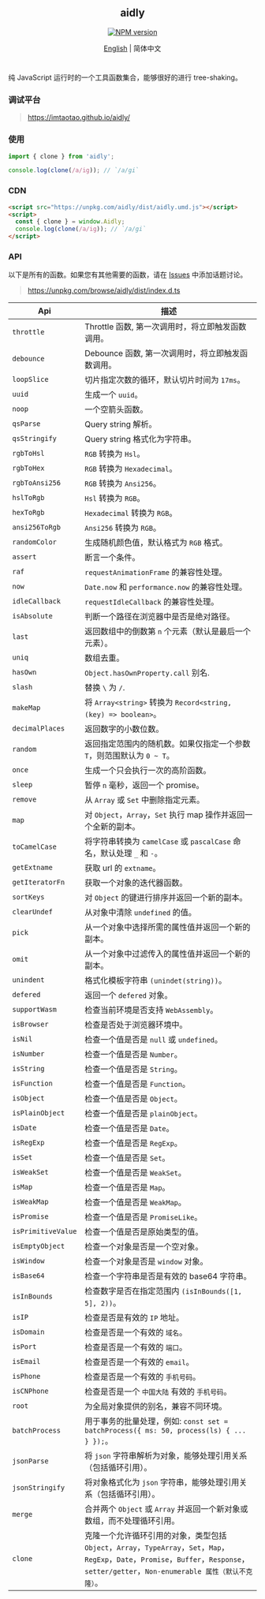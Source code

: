 <div align="center">
<h2>aidly</h2>

[![NPM version](https://img.shields.io/npm/v/aidly.svg?style=flat-square)](https://www.npmjs.com/package/aidly)

</div>

<div align="center">

[English](./README.md) | 简体中文

</div>

<h1></h1>

纯 JavaScript 运行时的一个工具函数集合，能够很好的进行 tree-shaking。


### 调试平台

> https://imtaotao.github.io/aidly/



### 使用

```js
import { clone } from 'aidly';

console.log(clone(/a/ig)); // `/a/gi`
```

### CDN

```html
<script src="https://unpkg.com/aidly/dist/aidly.umd.js"></script>
<script>
  const { clone } = window.Aidly;
  console.log(clone(/a/ig)); // `/a/gi`
</script>
```


### API

以下是所有的函数。如果您有其他需要的函数，请在 [Issues](https://github.com/imtaotao/aidly/issues) 中添加话题讨论。

> https://unpkg.com/browse/aidly/dist/index.d.ts

Api                  | 描述
-------------------- | --------------------------------------
`throttle`           | Throttle 函数, 第一次调用时，将立即触发函数调用。
`debounce`           | Debounce 函数, 第一次调用时，将立即触发函数调用。
`loopSlice`          | 切片指定次数的循环，默认切片时间为 `17ms`。
`uuid`               | 生成一个 `uuid`。
`noop`               | 一个空箭头函数。
`qsParse`            | Query string 解析。
`qsStringify`        | Query string 格式化为字符串。
`rgbToHsl`           | `RGB` 转换为 `Hsl`。
`rgbToHex`           | `RGB` 转换为 `Hexadecimal`。
`rgbToAnsi256`       | `RGB` 转换为 `Ansi256`。
`hslToRgb`           | `Hsl` 转换为 `RGB`。
`hexToRgb`           | `Hexadecimal` 转换为 `RGB`。
`ansi256ToRgb`       | `Ansi256` 转换为 `RGB`。
`randomColor`        | 生成随机颜色值，默认格式为 `RGB` 格式。
`assert`             | 断言一个条件。
`raf`                | `requestAnimationFrame` 的兼容性处理。
`now`                | `Date.now` 和 `performance.now` 的兼容性处理。
`idleCallback`       | `requestIdleCallback` 的兼容性处理。
`isAbsolute`         | 判断一个路径在浏览器中是否是绝对路径。
`last`               | 返回数组中的倒数第 `n` 个元素（默认是最后一个元素）。
`uniq`               | 数组去重。
`hasOwn`             | `Object.hasOwnProperty.call` 别名.
`slash`              | 替换 `\` 为 `/`.
`makeMap`            | 将 `Array<string>` 转换为 `Record<string, (key) => boolean>`。
`decimalPlaces`      | 返回数字的小数位数。
`random`             | 返回指定范围内的随机数。如果仅指定一个参数 `T`，则范围默认为 `0 ~ T`。
`once`               | 生成一个只会执行一次的高阶函数。
`sleep`              | 暂停 `n` 毫秒，返回一个 promise。
`remove`             | 从 `Array` 或 `Set` 中删除指定元素。
`map`                | 对 `Object`，`Array`，`Set` 执行 map 操作并返回一个全新的副本。
`toCamelCase`        | 将字符串转换为 `camelCase` 或 `pascalCase` 命名，默认处理 `_` 和 `-`。
`getExtname`         | 获取 url 的 `extname`。
`getIteratorFn`      | 获取一个对象的迭代器函数。
`sortKeys`           | 对 `Object` 的键进行排序并返回一个新的副本。
`clearUndef`         | 从对象中清除 `undefined` 的值。
`pick`               | 从一个对象中选择所需的属性值并返回一个新的副本。
`omit`               | 从一个对象中过滤传入的属性值并返回一个新的副本。
`unindent`           | 格式化模板字符串 `(unindet(string))`。
`defered`            | 返回一个 `defered` 对象。
`supportWasm`        | 检查当前环境是否支持 `WebAssembly`。
`isBrowser`          | 检查是否处于浏览器环境中。
`isNil`              | 检查一个值是否是 `null` 或 `undefined`。
`isNumber`           | 检查一个值是否是 `Number`。
`isString`           | 检查一个值是否是 `String`。
`isFunction`         | 检查一个值是否是 `Function`。
`isObject`           | 检查一个值是否是 `Object`。
`isPlainObject`      | 检查一个值是否是 `plainObject`。
`isDate`             | 检查一个值是否是 `Date`。
`isRegExp`           | 检查一个值是否是 `RegExp`。
`isSet`              | 检查一个值是否是 `Set`。
`isWeakSet`          | 检查一个值是否是 `WeakSet`。
`isMap`              | 检查一个值是否是 `Map`。
`isWeakMap`          | 检查一个值是否是 `WeakMap`。
`isPromise`          | 检查一个值是否是 `PromiseLike`。
`isPrimitiveValue`   | 检查一个值是否是原始类型的值。
`isEmptyObject`      | 检查一个对象是否是一个空对象。
`isWindow`           | 检查一个对象是否是 `window` 对象。
`isBase64`           | 检查一个字符串是否是有效的 base64 字符串。
`isInBounds`         | 检查数字是否在指定范围内 `(isInBounds([1, 5], 2))`。
`isIP`               | 检查是否是有效的 `IP` 地址。
`isDomain`           | 检查是否是一个有效的 `域名`。
`isPort`             | 检查是否是一个有效的 `端口`。
`isEmail`            | 检查是否是一个有效的 `email`。
`isPhone`            | 检查是否是一个有效的 `手机号码`。
`isCNPhone`          | 检查是否是一个 `中国大陆` 有效的 `手机号码`。
`root`               | 为全局对象提供的别名，兼容不同环境。
`batchProcess`       | 用于事务的批量处理，例如: `const set = batchProcess({ ms: 50, process(ls) { ... } });`。
`jsonParse`          | 将 `json` 字符串解析为对象，能够处理引用关系（包括循环引用）。
`jsonStringify`      | 将对象格式化为 `json` 字符串，能够处理引用关系（包括循环引用）。
`merge`              | 合并两个 `Object` 或 `Array` 并返回一个新对象或数组，而不处理循环引用。
`clone`              | 克隆一个允许循环引用的对象，类型包括`Object`，`Array`，`TypeArray`，`Set`，`Map`，`RegExp`，`Date`，`Promise`，`Buffer`，`Response`，`setter/getter`，`Non-enumerable 属性（默认不克隆）`。
